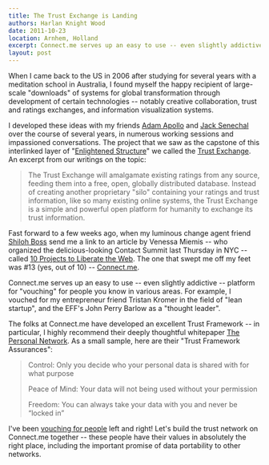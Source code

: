 ```yaml
---
title: The Trust Exchange is Landing
authors: Harlan Knight Wood
date: 2011-10-23
location: Arnhem, Holland
excerpt: Connect.me serves up an easy to use -- even slightly addictive -- platform for "vouching" for your contacts in various areas.  For example, I vouched for my friend Tristan in the field of "lean startup", and the EFF's John Perry Barlow as a "thought leader".
layout: post
---
```


When I came back to the US in 2006 after studying for several years with a meditation school in Australia, I found myself the happy recipient of large-scale "downloads" of systems for global transformation through development of certain technologies -- notably creative collaboration, trust and ratings exchanges, and information visualization systems.

I developed these ideas with my friends [Adam Apollo][] and [Jack Senechal][] over the course of several years, in numerous working sessions and impassioned conversations.  The project that we saw as the capstone of this interlinked layer of "[Enlightened Structure][]" we called the [Trust Exchange][].  An excerpt from our writings on the topic:

> The Trust Exchange will amalgamate existing ratings from any source, feeding them into a free, open, globally distributed database.  Instead of creating another proprietary "silo" containing your ratings and trust information, like so many existing online systems, the Trust Exchange is a simple and powerful open platform for humanity to exchange its trust information. 

Fast forward to a few weeks ago, when my luminous change agent friend [Shiloh Boss][] send me a link to an article by Venessa Miemis -- who organized the delicious-looking Contact Summit last Thursday in NYC -- called [10 Projects to Liberate the Web][].  The one that swept me off my feet was #13 (yes, out of 10) -- [Connect.me][].

Connect.me serves up an easy to use -- even slightly addictive -- platform for "vouching" for people you know in various areas.  For example, I vouched for my entrepreneur friend Tristan Kromer in the field of "lean startup", and the EFF's John Perry Barlow as a "thought leader".

The folks at Connect.me have developed an excellent Trust Framework -- in particular, I highly recommend their deeply thoughtful whitepaper [The Personal Network][].  As a small sample, here are their "Trust Framework Assurances":

<blockquote>
  <p>
    Control: Only you decide who your personal data is shared with for what purpose
  </p>  
  <p>  
    Peace of Mind: Your data will not being used without your permission
  </p>  
  <p>  
    Freedom: You can always take your data with you and never be “locked in”
  </p>  
</blockquote>

I've been [vouching for people][] left and right!  Let's build the trust network on Connect.me together -- these people have their values in absolutely the right place, including the important promise of data portability to other networks.  



[Adam Apollo]: http://twitter.com/#!/adamapollo
[Jack Senechal]: http://jacksenechal.com/
[Shiloh Boss]: http://www.shilohboss.com/personalpoetic
[Venessa Miemis]: http://twitter.com/#!/VenessaMiemis
[Contact Summit]: http://contactcon.com/
[10 Projects to Liberate the Web]: http://emergentbydesign.com/2011/10/06/10-projects-to-liberate-the-web/
[Connect.me]: http://connect.me/
[Trust Framework]: http://connect.me/c/trust
[The Personal Network]: http://blog.connect.me/whitepaper-the-personal-network
[vouching for people]: http://connect.me/harlanknightwood
[Tristan Kromer]: http://twitter.com/#!/TriKro
[John Perry Barlow]: http://twitter.com/#!/JPBarlow
[Enlightened Structure]: http://enlightenedstructure.org/
[Trust Exchange]: http://enlightenedstructure.org/trust-exchange/
